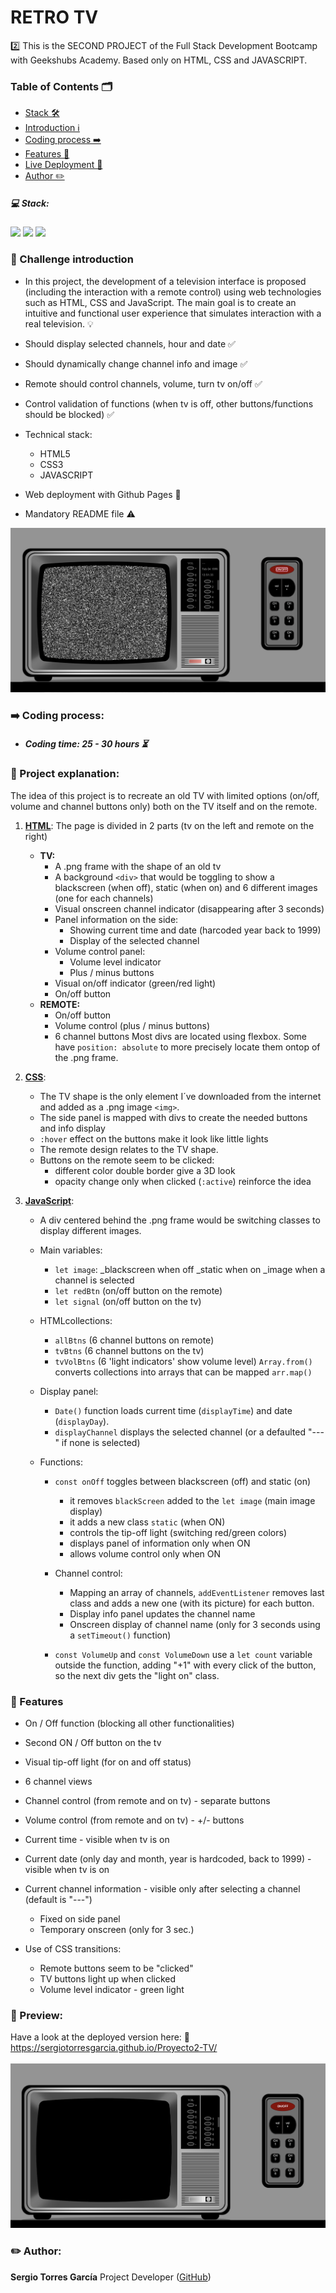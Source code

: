 
# RETRO TV

2️⃣ This is the SECOND PROJECT of the Full Stack Development Bootcamp with Geekshubs Academy. Based only on HTML, CSS and JAVASCRIPT.

### Table of Contents 🗂️

- [Stack 🛠️](#-stack)
- [Introduction ℹ️](#-challenge-introduction) 
- [Coding process ➡️](#-project-explanation)
- [Features 🌟](#-features)
- [Live Deployment 📡](#-preview)
- [Author ✏️](#-author)

##### 💻 Stack:
    
<img src="https://img.shields.io/badge/HTML5-E34F26"> <img src="https://img.shields.io/badge/CSS3-1572B6"> <img src="https://img.shields.io/badge/JavaScript-F7DF1E">

### 🫵 Challenge introduction

- In this project, the development of a television interface is proposed
(including the interaction with a remote control) using web technologies such as HTML, CSS and JavaScript. The main goal is to create an intuitive and
functional user experience that simulates interaction with a real television. 💡 

- Should display selected channels, hour and date ✅

- Should dynamically change channel info and image ✅

- Remote should control channels, volume, turn tv on/off ✅

- Control validation of functions (when tv is off, other buttons/functions should be blocked) ✅

- Technical stack: 
    - HTML5 
    - CSS3
    - JAVASCRIPT

- Web deployment with Github Pages 🛜
  
- Mandatory README file ⚠️

<img src="./img/staticPreview.png" alt="preview old school TV ON">

###  ➡️  Coding process:
- ##### Coding time: 25 - 30 hours ⏳
  
### 💬 Project explanation:

The idea of this project is to recreate an old TV with limited options (on/off, volume and channel buttons only) both on the TV itself and on the remote.

1.  <u>**HTML**</u>:
    The page is divided in 2 parts (tv on the left and remote on the right)
    -   **TV:**
        - A .png frame with the shape of an old tv
        - A background `<div>` that would be toggling to show a blackscreen (when off), static (when on) and 6 different images (one for each channels)
        - Visual onscreen channel indicator (disappearing after 3 seconds)
        - Panel information on the side:
            - Showing current time and date (harcoded year back to 1999)
            - Display of the selected channel
        - Volume control panel:
            - Volume level indicator
            - Plus / minus buttons
        - Visual on/off indicator (green/red light)
        - On/off button
    - **REMOTE:**
        - On/off button
        - Volume control (plus / minus buttons)
        - 6 channel buttons
    Most divs are located using flexbox.
    Some have `position: absolute` to more precisely locate them ontop of the .png frame.
    
2.  <u>**CSS**</u>:
    - The TV shape is the only element I´ve downloaded from the internet and added as a .png image `<img>`.
    - The side panel is mapped with divs to create the needed buttons and info display
    - `:hover` effect on the buttons make it look like little lights
    - The remote design relates to the TV shape.
    - Buttons on the remote seem to be clicked:
        - different color double border give a 3D look
        - opacity change only when clicked (`:active`) reinforce the idea

3.  <u>**JavaScript**</u>:
    - A div centered behind the .png frame would be switching classes to display different images.
    - Main variables:

        - `let image`:
        _blackscreen when off
        _static when on
        _image when a channel is selected
        - `let redBtn` (on/off button on the remote)
        - `let signal` (on/off button on the tv)
        
    - HTMLcollections:
        - `allBtns` (6 channel buttons on remote)
        - `tvBtns` (6 channel buttons on the tv)
        - `tvVolBtns` (6 'light indicators' show volume level)
        `Array.from()` converts collections into arrays that can be mapped `arr.map()`

    - Display panel:
        - `Date()` function loads current time (`displayTime`) and date (`displayDay`).
        - `displayChannel` displays the selected channel (or a defaulted "---" if none is selected)

    - Functions:
        - `const onOff` toggles between blackscreen (off) and static (on)
            - it removes `blackScreen` added to the `let image` (main image display)
            - it adds a new class `static` (when ON)
            - controls the tip-off light (switching red/green colors)
            - displays panel of information only when ON
            - allows volume control only when ON

        
        - Channel control:
            - Mapping an array of channels, `addEventListener` removes last class and adds a new one (with its picture) for each button.
            - Display info panel updates the channel name
            - Onscreen display of channel name (only for 3 seconds using a `setTimeout()` function)

        - `const VolumeUp` and `const VolumeDown` use a `let count` variable outside the function, adding "+1" with every click of the button, so the next div gets the "light on" class.


### 🌟 Features 

- On / Off function (blocking all other functionalities)
- Second ON / Off button on the tv
- Visual tip-off light (for on and off status)
- 6 channel views
- Channel control (from remote and on tv) - separate buttons
- Volume control (from remote and on tv) - +/- buttons

- Current time - visible when tv is on
- Current date (only day and month, year is hardcoded, back to 1999) - visible when tv is on
- Current channel information - visible only after selecting a channel (default is "---")
    - Fixed on side panel
    - Temporary onscreen (only for 3 sec.)
- Use of CSS transitions:
    - Remote buttons seem to be "clicked"
    - TV buttons light up when clicked
    - Volume level indicator - green light

### 👀 Preview:
Have a look at the deployed version here:  🚀 
https://sergiotorresgarcia.github.io/Proyecto2-TV/
<br><br>
<img src="./img/preview.png" alt="preview old school TV">

### ✏️ Author:
**Sergio Torres García**
Project Developer ([GitHub](https://github.com/SergioTorresGarcia))
